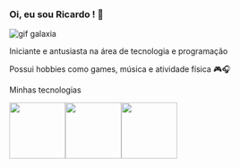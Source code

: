 ### Oi, eu sou Ricardo ! :floppy_disk:

![gif galaxia](https://pixabay.com/gifs/galaxy-universe-cosmos-sky-3468/)

 Iniciante e antusiasta na área de tecnologia e programação

Possui hobbies como games, música e atividade física :video_game::headphones:




Minhas tecnologias

<img src="https://cdn.jsdelivr.net/gh/devicons/devicon@latest/icons/javascript/javascript-original.svg" width="100px"/><img src="https://cdn.jsdelivr.net/gh/devicons/devicon@latest/icons/html5/html5-original.svg" width="100px"/><img src="https://cdn.jsdelivr.net/gh/devicons/devicon@latest/icons/python/python-plain.svg" width="100px"/>
          
          

